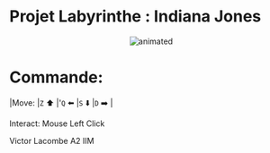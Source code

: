 
# Projet Labyrinthe : Indiana Jones

<p align="center">
    <img src="https://media.tenor.com/eqLNYv0A9TQAAAAC/swap-indiana-jones.gif" alt="animated" />
</p>

# Commande:

|Move: |`Z` :arrow_up: |'`Q` :arrow_left: |`S` :arrow_down: |`D` :arrow_right: |

Interact: Mouse Left Click

Victor Lacombe A2 IIM
